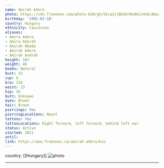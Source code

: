```yaml
---
name: Amirah Adara
photo: https://cdn.freeones.com/photo-bdd/gh/Sk/p2rjBkSKrNx8UCs4nb/Amazing-Amirah-Adara-gives-a-deepthroat-Blowjob_001_teaser.jpg?c=1562571417
birthday: '1992-02-18'
country: Hungary
ethnicity: Caucasian
aliases:
- Amira Adara
- Amira Adarah
- Amirah Abada
- Amirah Adera
- Amirah Andrah
height: 167
weight: 46
boobs: Natural
bust: 32
cup: A
bra: 32A
waist: 23
hip: 34
butt: Unknown
eyes: Brown
hair: Brown
piercings: Yes
piercingLocations: Navel
tattoos: Yes
tattooLocations: Right forearm, left forearm, behind left ear
status: Active
started: 2011
until:
link: https://www.freeones.ca/amirah-adara/bio
---
```

country: [[Hungary]]
![photo](https://cdn.freeones.com/photo-bdd/gh/Sk/p2rjBkSKrNx8UCs4nb/Amazing-Amirah-Adara-gives-a-deepthroat-Blowjob_001_teaser.jpg?c=1562571417)
***

